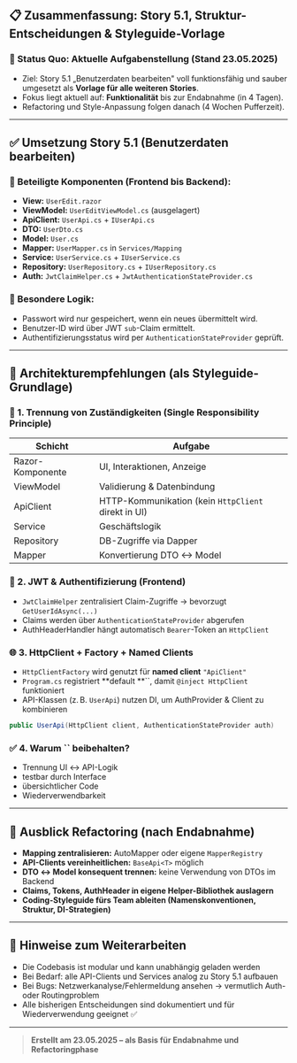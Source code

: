 ## 📋 Zusammenfassung: Story 5.1, Struktur-Entscheidungen & Styleguide-Vorlage

### 🧩 Status Quo: Aktuelle Aufgabenstellung (Stand 23.05.2025)

* Ziel: Story 5.1 „Benutzerdaten bearbeiten" voll funktionsfähig und sauber umgesetzt als **Vorlage für alle weiteren Stories**.
* Fokus liegt aktuell auf: **Funktionalität** bis zur Endabnahme (in 4 Tagen).
* Refactoring und Style-Anpassung folgen danach (4 Wochen Pufferzeit).

---

## ✅ Umsetzung Story 5.1 (Benutzerdaten bearbeiten)

### 🔄 Beteiligte Komponenten (Frontend bis Backend):

* **View:** `UserEdit.razor`
* **ViewModel:** `UserEditViewModel.cs` (ausgelagert)
* **ApiClient:** `UserApi.cs` + `IUserApi.cs`
* **DTO:** `UserDto.cs`
* **Model:** `User.cs`
* **Mapper:** `UserMapper.cs` in `Services/Mapping`
* **Service:** `UserService.cs` + `IUserService.cs`
* **Repository:** `UserRepository.cs` + `IUserRepository.cs`
* **Auth:** `JwtClaimHelper.cs` + `JwtAuthenticationStateProvider.cs`

### 🔧 Besondere Logik:

* Passwort wird nur gespeichert, wenn ein neues übermittelt wird.
* Benutzer-ID wird über JWT `sub`-Claim ermittelt.
* Authentifizierungsstatus wird per `AuthenticationStateProvider` geprüft.

---

## 🧱 Architekturempfehlungen (als Styleguide-Grundlage)

### 🔗 1. **Trennung von Zuständigkeiten (Single Responsibility Principle)**

| Schicht          | Aufgabe                                             |
| ---------------- | --------------------------------------------------- |
| Razor-Komponente | UI, Interaktionen, Anzeige                          |
| ViewModel        | Validierung & Datenbindung                          |
| ApiClient        | HTTP-Kommunikation (kein `HttpClient` direkt in UI) |
| Service          | Geschäftslogik                                      |
| Repository       | DB-Zugriffe via Dapper                              |
| Mapper           | Konvertierung DTO <-> Model                         |

### 🔐 2. **JWT & Authentifizierung (Frontend)**

* `JwtClaimHelper` zentralisiert Claim-Zugriffe → bevorzugt `GetUserIdAsync(...)`
* Claims werden über `AuthenticationStateProvider` abgerufen
* AuthHeaderHandler hängt automatisch `Bearer`-Token an `HttpClient`

### 🌐 3. **HttpClient + Factory + Named Clients**

* `HttpClientFactory` wird genutzt für **named client** `"ApiClient"`
* `Program.cs` registriert \*\*default \*\*\`\`, damit `@inject HttpClient` funktioniert
* API-Klassen (z. B. `UserApi`) nutzen DI, um AuthProvider & Client zu kombinieren

```csharp
public UserApi(HttpClient client, AuthenticationStateProvider auth)
```

### ✅ 4. **Warum **\`\`** beibehalten?**

* Trennung UI ↔ API-Logik
* testbar durch Interface
* übersichtlicher Code
* Wiederverwendbarkeit

---

## 🔮 Ausblick Refactoring (nach Endabnahme)

* **Mapping zentralisieren:** AutoMapper oder eigene `MapperRegistry`
* **API-Clients vereinheitlichen:** `BaseApi<T>` möglich
* **DTO ↔ Model konsequent trennen:** keine Verwendung von DTOs im Backend
* **Claims, Tokens, AuthHeader in eigene Helper-Bibliothek auslagern**
* **Coding-Styleguide fürs Team ableiten (Namenskonventionen, Struktur, DI-Strategien)**

---

## 📎 Hinweise zum Weiterarbeiten

* Die Codebasis ist modular und kann unabhängig geladen werden
* Bei Bedarf: alle API-Clients und Services analog zu Story 5.1 aufbauen
* Bei Bugs: Netzwerkanalyse/Fehlermeldung ansehen → vermutlich Auth- oder Routingproblem
* Alle bisherigen Entscheidungen sind dokumentiert und für Wiederverwendung geeignet ✅

---

> **Erstellt am 23.05.2025 – als Basis für Endabnahme und Refactoringphase**